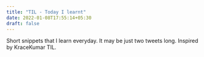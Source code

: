 ```yaml
---
title: "TIL - Today I learnt"
date: 2022-01-08T17:55:14+05:30
draft: false
---
```


Short snippets that I learn everyday. It may be just two tweets long. Inspired by 
KraceKumar TIL.